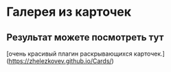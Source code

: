 # Галерея из карточек

## Результат можете посмотреть тут 
[очень красивый плагин раскрывающихся карточек.] (https://zhelezkovev.github.io/Cards/)
